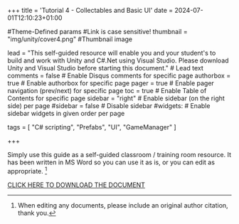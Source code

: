+++
title = 'Tutorial 4 - Collectables and Basic UI'
date = 2024-07-01T12:10:23+01:00

#Theme-Defined params
#Link is case sensitive!
thumbnail = "img/unity/cover4.png" #Thumbnail image

lead = "This self-guided resource will enable you and your student's to build and work with Unity and C#.Net using Visual Studio.  Please download Unity and Visual Studio before starting this document." # Lead text
comments = false # Enable Disqus comments for specific page
authorbox = true # Enable authorbox for specific page
pager = true # Enable pager navigation (prev/next) for specific page
toc = true # Enable Table of Contents for specific page
sidebar = "right" # Enable sidebar (on the right side) per page
#sidebar = false # Disable sidebar 
#widgets: # Enable sidebar widgets in given order per page


tags = [ "C# scripting", "Prefabs", "UI", "GameManager" ]

+++

<!-- #How to quickly get a winforms app up and running-->
Simply use this guide as a self-guided classroom / training room resource.  It has been written in MS Word so you can use it as is, or you can edit  as appropriate. [^*]

[CLICK HERE TO DOWNLOAD THE DOCUMENT](https://drive.google.com/drive/folders/1WAfbm6Ux4SvlfFHVQ8vrU2KnTf9aJRhc?usp=sharing)

[^*]: When editing any documents, please include an original author citation, thank you. 




